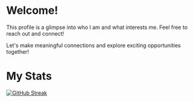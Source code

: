 # Welcome!

This profile is a glimpse into who I am and what interests me. Feel free to reach out and connect!

Let's make meaningful connections and explore exciting opportunities together!
# My Stats 
[![GitHub Streak](https://streak-stats.demolab.com/?user=Nyae44)](https://git.io/streak-stats)


